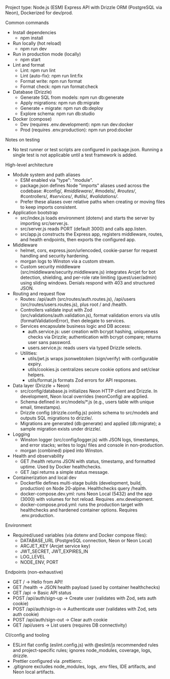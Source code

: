 Project type: Node.js (ESM) Express API with Drizzle ORM (PostgreSQL via Neon), Dockerized for dev/prod.

Common commands
- Install dependencies
  - npm install
- Run locally (hot reload)
  - npm run dev
- Run in production mode (locally)
  - npm start
- Lint and format
  - Lint: npm run lint
  - Lint (auto-fix): npm run lint:fix
  - Format write: npm run format
  - Format check: npm run format:check
- Database (Drizzle)
  - Generate SQL from models: npm run db:generate
  - Apply migrations: npm run db:migrate
  - Generate + migrate: npm run db:deploy
  - Explore schema: npm run db:studio
- Docker (compose)
  - Dev (requires .env.development): npm run dev:docker
  - Prod (requires .env.production): npm run prod:docker

Notes on testing
- No test runner or test scripts are configured in package.json. Running a single test is not applicable until a test framework is added.

High-level architecture
- Module system and path aliases
  - ESM enabled via "type": "module".
  - package.json defines Node "imports" aliases used across the codebase: #config/*, #middleware/*, #models/*, #routes/*, #controllers/*, #services/*, #utils/*, #validations/*.
  - Prefer these aliases over relative paths when creating or moving files to keep imports consistent.
- Application bootstrap
  - src/index.js loads environment (dotenv) and starts the server by importing src/server.js.
  - src/server.js reads PORT (default 3000) and calls app.listen.
  - src/app.js constructs the Express app, registers middleware, routes, and health endpoints, then exports the configured app.
- Middleware
  - helmet, cors, express.json/urlencoded, cookie-parser for request handling and security hardening.
  - morgan logs to Winston via a custom stream.
  - Custom security middleware (src/middleware/security.middleware.js) integrates Arcjet for bot detection, shielding, and per-role rate limiting (guest/user/admin) using sliding windows. Denials respond with 403 and structured JSON.
- Routing and request flow
  - Routes: /api/auth (src/routes/auth.routes.js), /api/users (src/routes/users.routes.js), plus root / and /health.
  - Controllers validate input with Zod (src/validations/auth.validation.js), format validation errors via utils (formatValidationError), then delegate to services.
  - Services encapsulate business logic and DB access:
    - auth.service.js: user creation with bcrypt hashing, uniqueness checks via Drizzle; authentication with bcrypt compare; returns user sans password.
    - users.service.js: reads users via typed Drizzle selects.
  - Utilities:
    - utils/jwt.js wraps jsonwebtoken (sign/verify) with configurable expiry.
    - utils/cookies.js centralizes secure cookie options and set/clear helpers.
    - utils/format.js formats Zod errors for API responses.
- Data layer (Drizzle + Neon)
  - src/config/database.js initializes Neon HTTP client and Drizzle. In development, Neon local overrides (neonConfig) are applied.
  - Schema defined in src/models/*.js (e.g., users table with unique email, timestamps).
  - Drizzle config (drizzle.config.js) points schema to src/models and outputs SQL migrations to drizzle/.
  - Migrations are generated (db:generate) and applied (db:migrate); a sample migration exists under drizzle/.
- Logging
  - Winston logger (src/config/logger.js) with JSON logs, timestamps, and error stacks; writes to logs/ files and console in non-production.
  - morgan (combined) piped into Winston.
- Health and observability
  - GET /health returns JSON with status, timestamp, and formatted uptime. Used by Docker healthchecks.
  - GET /api returns a simple status message.
- Containerization and local dev
  - Dockerfile defines multi-stage builds (development, build, production) on Node 20-alpine. Healthchecks query /health.
  - docker-compose.dev.yml: runs Neon Local (5432) and the app (3000) with volumes for hot reload. Requires .env.development.
  - docker-compose.prod.yml: runs the production target with healthchecks and hardened container options. Requires .env.production.

Environment
- Required/used variables (via dotenv and Docker compose files):
  - DATABASE_URL (PostgreSQL connection, Neon or Neon Local)
  - ARCJET_KEY (Arcjet service key)
  - JWT_SECRET, JWT_EXPIRES_IN
  - LOG_LEVEL
  - NODE_ENV, PORT

Endpoints (non-exhaustive)
- GET /        → Hello from API!
- GET /health  → JSON health payload (used by container healthchecks)
- GET /api     → Basic API status
- POST /api/auth/sign-up → Create user (validates with Zod, sets auth cookie)
- POST /api/auth/sign-in → Authenticate user (validates with Zod, sets auth cookie)
- POST /api/auth/sign-out → Clear auth cookie
- GET /api/users → List users (requires DB connectivity)

CI/config and tooling
- ESLint flat config (eslint.config.js) with @eslint/js recommended rules and project-specific rules; ignores node_modules, coverage, logs, drizzle.
- Prettier configured via .prettierrc.
- .gitignore excludes node_modules, logs, .env files, IDE artifacts, and Neon local artifacts.
